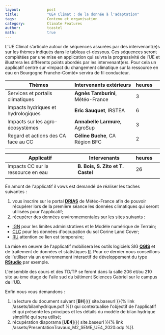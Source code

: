 ```yaml
---
layout:            post
title:             "UE4 Climat : de la donnée à l'adaptation"
tags:              Contenu et organisation
category:          Climate Features
author:            tcastel
math:              true
---
```


L’UE Climat s’articule autour de séquences assurées par des intervenant(e)s sur les thèmes indiqués dans le tableau ci-dessous. Ces séquences seront complétées par une mise en application qui suivra la progressivité de l’UE et illustrera les différents points abordés par les intervenant(e)s. Pour cela un applicatif centré sur «Impact du changement climatique sur la ressource en eau en Bourgogne Franche-Comté» servira de fil conducteur.

| Thèmes                              | Intervenants extérieurs           | heures |   |
|-------------------------------------|-----------------------------------|--------|---|
| Services et portails climatiques    | **Agnès Tamburini**, Météo-France |      3 |   |
| Impacts hydriques et hydrologiques  | **Eric Sauquet**, IRSTEA          |      6 |   |
| Impacts sur les agro-écosystèmes    | **Annabelle Larmure**, AgroSup    |      3 |   |
| Regard et actions des CA face au CC | **Céline Buche**, CA Région BFC   |      2 |   |
|                                     |                                   |        |   |

| Applicatif                         | Intervenants                      | heures |   |
|------------------------------------|-----------------------------------|--------|---|
| Impacts CC sur la ressource en eau | **B. Bois, S. Zito et T. Castel** |     26 |   |
|                                    |                                   |        |   |



En amont de l'applicatif il vows est demandé de réaliser les taches suivantes :

1. vous inscrire sur le portal [**DRIAS**](http://www.drias-climat.fr/) de Météo-France afin de pouvoir récupérer lors de la première séance les données climatiques qui seront utilisées pour l'applicatif;
2. récupérer des données environnementales sur les sites suivants : 
  * [IGN](https://geoservices.ign.fr/documentation/diffusion/telechargement-donnees-libres.html) pour les limites administratives et le Modèle numérique de Terrain;
  * [CLC](https://www.statistiques.developpement-durable.gouv.fr/corine-land-cover-0) pour les données d'occupation du sol Corine Land Cover;
  * [RU](https://filesender.renater.fr/?s=download&token=fc711fee-6e49-4b19-b1c8-ab6907388470) attention ce lien est temporaire;

La mise en oeuvre de l'applicatif mobilisera les outils logiciels SIG [**QGIS**](https://www.qgis.org/fr/site/) et de traitement de données et statistiques [R](https://www.r-project.org/). Pour ce dernier nous conseillons de l'utiliser via un environnement interactif de développement du type [**RStudio**](https://rstudio.com/products/rstudio/download/) par exemple.

L'ensemble des cours et des TD/TP se feront dans la salle 206 et/ou 210 site au ème étage de l'aile sud du bâtiment Sciences Gabriel sur le campus de l'UB.

Enfin nous vous demandons :
1. la lecture du document suivant [**BH**]({{ site.baseurl }}{% link /assets/bilanhydrique.pdf %}) qui contextualise l'objectif de l'applicatif et qui présente les principes et les détails du modèle de bilan hydrique simplifié qui sera utilisé;
2. récupération diaporama [**UE4**]({{ site.baseurl }}{% link /assets/PresentationTravaux_M2_SEME_UE4_2020.odp %}).
